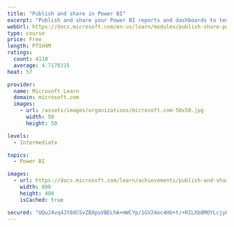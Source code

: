 ```yaml
---
title: "Publish and share in Power BI"
excerpt: "Publish and share your Power BI reports and dashboards to teammates in your organization or to everyone on the web."
webUrl: https://docs.microsoft.com/en-us/learn/modules/publish-share-power-bi/
type: course
price: Free
length: PT1H4M
ratings:
  count: 4110
  average: 4.7170315
heat: 57

provider:
  name: Microsoft Learn
  domain: microsoft.com
  images:
    - url: /assets/images/organizations/microsoft.com-50x50.jpg
      width: 50
      height: 50

levels:
  - Intermediate

topics:
  - Power BI

images:
  - url: https://docs.microsoft.com/learn/achievements/publish-and-share-with-power-bi-desktop-social.png
    width: 800
    height: 400
    isCached: true

secured: "UQuJ4vq4JY8dCSvZBXpuVBELhA+mWCYp/1GV24oc4HU+t/+RILXb8MOYLcjyGOcV91eTxIMw8gXMWHGVwtfHHNa7huPvnQ60zjPw44pQj7CTj45THmX9k41z02GHmGArOneUWmKcdPSdalWZiArspL2PG9wbMxtM+/uCtBmBV7ZGPYMUfPm6yIbmXvUmmkBA+4xFH5ZWr1V7cTqHyfPp7I2Vn4lJcFBdmGFn4W5eW+iSWpeAen2lC4HFn1Zz4mqPQdum2LWda37tClXPkgb5u1WoVFsS/qQg20vd38KEcg7kzXf78T4pQwQN6F+bxWvj/PsX3s44L/TjoUZJB3Ybjx0IG813GdOEfEc5rDsXmQAM5B/wXRuEpUFlFm49PFfLWv5LBIR8tG/CAmSKSICH/RxJvLvEYuXUUIzp4fo+Whg=;ErCDerBLhZ/B6Y2a1ucbGg=="
---
```


